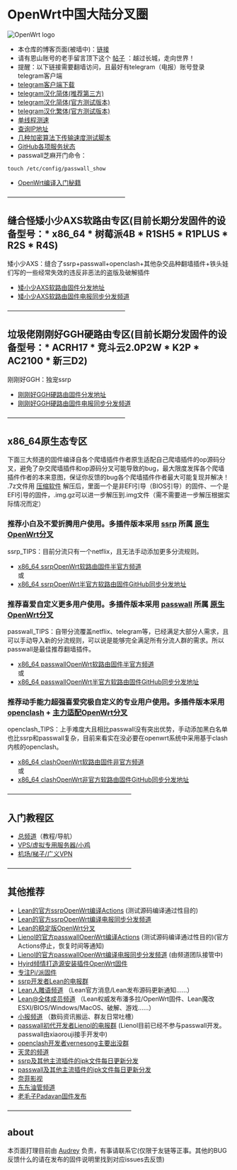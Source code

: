 # OpenWrt中国大陆分叉圈       

![OpenWrt logo](./logo.svg)          

* 本仓库的博客页面(被墙中)：[链接](https://boduoyejieyi666.github.io/whonolikeboduoyejieyi/)            
* 请有恩山账号的老手留言顶下这个 [帖子](https://www.right.com.cn/forum/thread-4053643-1-1.html) ：越过长城，走向世界！            
* 提醒：以下链接需要翻墙访问，且最好有telegram（电报）账号登录telegram客户端           
* [telegram客户端下载](https://telegram.org/apps)           
* [telegram汉化简体(推荐第三方)](https://t.me/setlanguage/classic-zh)     
* [telegram汉化简体(官方测试版本)](https://t.me/setlanguage/zh-hans-raw)      
* [telegram汉化繁体(官方测试版本)](https://t.me/setlanguage/zh-hant-raw)    
* [单线程测速](http://speed.cloudflare.com)     
* [查询IP地址](http://www.ip111.cn/)     
* [几种加密算法下传输速度测试脚本](https://github.com/boduoyejieyi666/whonolikeboduoyejieyi/blob/main/sh/ss_test.md)                  
* [GitHub各项服务状态](https://www.githubstatus.com)     
* passwall芝麻开门命令：     
```
touch /etc/config/passwall_show        
```
* [OpenWrt编译入门秘籍](https://github.com/boduoyejieyi666/whonolikeboduoyejieyi/blob/main/fishtool.md)             

———————————————————       
## 缝合怪矮小少AXS软路由专区(目前长期分发固件的设备型号：* x86_64 * 树莓派4B * R1SH5 * R1PLUS * R2S * R4S)
矮小少AXS：缝合了ssrp+passwall+openclash+其他杂交品种翻墙插件+铁头娃们写的一些经常失效的违反非恶法的盗版及破解插件           

* [矮小少AXS软路由固件分发地址](https://github.com/boduoyejieyi666/immortalWrt/releases)         
* [矮小少AXS软路由固件电报同步分发频道](https://t.me/aixiaoshao)         
    
———————————————————      
## 垃圾佬刚刚好GGH硬路由专区(目前长期分发固件的设备型号：* ACRH17 * 竞斗云2.0P2W * K2P * AC2100 * 新三D2)
刚刚好GGH：独宠ssrp        

* [刚刚好GGH硬路由固件分发地址](https://github.com/boduoyejieyi666/immortalWrt/releases)             
* [刚刚好GGH硬路由固件电报同步分发频道](https://t.me/joinchat/KemVTSG0XyEwMjVl)            
           
———————————————————      
## x86_64原生态专区     
下面三大频道的固件编译自各个爬墙插件作者原生适配自己爬墙插件的op源码分叉，避免了杂交爬墙插件和op源码分叉可能导致的bug，最大限度发挥各个爬墙插件作者的本来意图，保证你反馈的bug各个爬墙插件作者最大可能复现并解决！       
.7z文件用 [压缩软件](https://cn.bandisoft.com/bandizip/) 解压后，里面一个是非EFI引导（BIOS引导）的固件、一个是EFI引导的固件，.img.gz可以进一步解压到.img文件（需不需要进一步解压根据实际情况而定）         

### 推荐小白及不爱折腾用户使用。多插件版本采用 [ssrp](https://github.com/fw876/helloworld) 所属 [原生OpenWrt分叉](https://github.com/coolsnowwolf/lede)       
ssrp_TIPS：目前分流只有一个netflix，且无法手动添加更多分流规则。      

* [x86_64 ssrpOpenWrt软路由固件半官方频道](https://t.me/ssrpOpenWRT)      
或      
* [x86_64 ssrpOpenWrt半官方软路由固件GitHub同步分发地址](https://github.com/boduoyejieyi666/ssrpOpenWRT/releases)      

### 推荐喜爱自定义更多用户使用。多插件版本采用 [passwall](https://github.com/xiaorouji/openwrt-passwall) 所属 [原生OpenWrt分叉](https://github.com/Lienol/openwrt) 
passwall_TIPS：自带分流覆盖netflix、telegram等，已经满足大部分人需求，且可以手动导入新的分流规则，可以说是能够完全满足所有分流人群的需求。所以passwall是最佳推荐翻墙插件。   

* [x86_64 passwallOpenWrt软路由固件半官方频道](https://t.me/passwallOpenWRT233)      
或      
* [x86_64 passwallOpenWrt半官方软路由固件GitHub同步分发地址](https://github.com/boduoyejieyi666/passwallOpenWRT/releases)           


### 推荐动手能力超强喜爱究极自定义的专业用户使用。多插件版本采用 [openclash](https://github.com/vernesong/OpenClash) + [主力适配OpenWrt分叉](https://github.com/coolsnowwolf/lede)   
openclash_TIPS：上手难度大且相比passwall没有突出优势，手动添加黑白名单也比ssrp和passwall复杂，目前来看实在没必要在openwrt系统中采用基于clash内核的openclash。         

* [x86_64 clashOpenWrt软路由固件非官方频道](https://t.me/clashOpenWRT233)          
或       
* [x86_64 clashOpenWrt非官方软路由固件GitHub同步分发地址](https://github.com/boduoyejieyi666/clashOpenWRT/releases)               

————————————————————        
## 入门教程区        

* [总频道](https://t.me/OpenWRTcn)（教程/导航）      
* [VPS/虚拟专用服务器/小鸡](https://github.com/boduoyejieyi666/whonolikeboduoyejieyi/blob/main/MyFanFan.md)       
* [机场/梯子/广义VPN](./youlian/jichang.md)            

————————————————————        
## 其他推荐         

* [Lean的官方ssrpOpenWrt编译Actions](https://github.com/coolsnowwolf/lede/actions) (测试源码编译通过性目的)              
* [Lean的官方ssrpOpenWrt编译电报同步分发频道](https://t.me/joinchat/SI86ePErDKGj4EMO)         
* [Lean的稳定版OpenWrt分叉](https://github.com/coolsnowwolf/openwrt)        
* [Lienol的官方passwallOpenWrt编译Actions](https://github.com/Lienol/openwrt-actions/actions) (测试源码编译通过性目的)(官方Actions停止，恢复时间等通知)     
* [Lienol的官方passwallOpenWrt编译电报同步分发频道](https://t.me/joinchat/RfMYmxinmIxf8pRw) (由频道团队接管中)               
* [Hyird倾情打造源安装插件OpenWrt固件](./youlian/Hyird1.md)               
* [专注Pi/派固件](./youlian/Pi.md)        
* [ssrp开发者Lean的电报群](https://t.me/joinchat/JhKgAA6Hx1uiihA7RaTW1w)          
* [Lean人雕语频道](https://t.me/LeanSaidWTF) （Lean官方消息/Lean发布源码更新通知......）               
* [Lean@全体成员频道](https://t.me/LeanAtYou) （Lean权威发布潘多拉/OpenWrt固件、Lean魔改ESXI/BIOS/Windows/MacOS、破解、游戏......）       
* [小报频道](https://t.me/FQnews) （数码资讯搬运、群友日常吐槽）         
* [passwall初代开发者Lienol的电报群](https://t.me/openwrtcs) (Lienol目前已经不参与passwall开发。passwall由xiaorouji接手开发中)                
* [openclash开发者vernesong主要出没群](https://t.me/ctcgfw_openwrt_discuss)     
* [天灵的频道](https://t.me/nanopi_r2s)          
* [ssrp及其他主流插件的ipk文件每日更新分发](https://t.me/ssrpIPKnb)      
* [passwall及其他主流插件的ipk文件每日更新分发](https://t.me/passwallIPKnb)                         
* [奈菲影视](https://www.nfmovies.com/)      
* [东东油管频道](https://www.youtube.com/c/BIGdongdong/videos)        
* [老毛子Padavan固件发布](https://t.me/pdcn1)             

————————————————————     
## about
本页面打理目前由 [Audrey](https://t.me/AudreyHB1314) 负责，有事请联系它(仅限于友链等正事。其他的BUG反馈什么的请在发布的固件说明里找到对应issues去反馈)      
